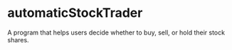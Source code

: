 # automaticStockTrader
A program that helps users decide whether to buy, sell, or hold their stock shares.
